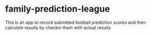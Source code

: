# family-prediction-league
This is an app to record submitted football prediction scores and then calculate results by checkin them with actual results
